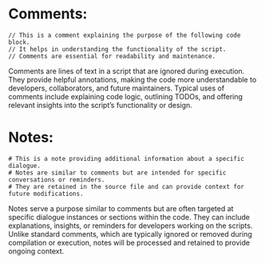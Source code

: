 # Comments:

```
// This is a comment explaining the purpose of the following code block.
// It helps in understanding the functionality of the script.
// Comments are essential for readability and maintenance.
```

Comments are lines of text in a script that are ignored during execution. They provide helpful annotations, making the code more understandable to developers, collaborators, and future maintainers. Typical uses of comments include explaining code logic, outlining TODOs, and offering relevant insights into the script’s functionality or design.

# Notes:

```
# This is a note providing additional information about a specific dialogue.
# Notes are similar to comments but are intended for specific conversations or reminders.
# They are retained in the source file and can provide context for future modifications.
```

Notes serve a purpose similar to comments but are often targeted at specific dialogue instances or sections within the code. They can include explanations, insights, or reminders for developers working on the scripts. Unlike standard comments, which are typically ignored or removed during compilation or execution, notes will be processed and retained to provide ongoing context.